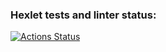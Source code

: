 ### Hexlet tests and linter status:
[![Actions Status](https://github.com/justifyin/data-analytics-project-92/actions/workflows/hexlet-check.yml/badge.svg)](https://github.com/justifyin/data-analytics-project-92/actions)